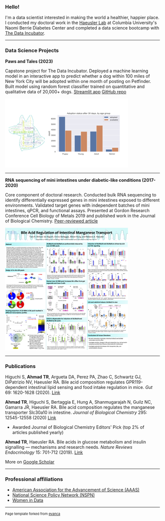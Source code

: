### Hello! 

I'm a data scientist interested in making the world a healthier, happier place. I conducted my doctoral work in the [Haeusler Lab](http://www.rhaeuslerlab.com/) at Columbia University's Naomi Berrie Diabetes Center and completed a data science bootcamp with [The Data Incubator](https://www.thedataincubator.com/). 

---

### Data Science Projects 

**Paws and Tales (2023)**

Capstone project for The Data Incubator. Deployed a machine learning model in an interactive app to predict whether a dog within 100 miles of New York City will be adopted within one month of posting on Petfinder. Built model using random forest classifier trained on quantitative and qualitative data of 20,000+ dogs. [Streamlit app](https://pawsandtales.streamlit.app/) [GitHub repo](https://github.com/chonkcheto/adoptabledogsofny)

<img src="images/pic3_pawsandtales.png" alt="sample_figures_pawsandtales" width="400"/> 

---
**RNA sequencing of mini intestines under diabetic-like conditions (2017-2020)**

Core component of doctoral research. Conducted bulk RNA sequencing to identify differentially expressed genes in mini intestines exposed to different environments. Validated target genes with independent batches of mini intestines, qPCR, and functional assays. Presented at Gordon Research Conference Cell Biology of Metals 2019 and published work in the Journal of Biological Chemistry. [Peer-reviewed article](https://www.jbc.org/article/S0021-9258(17)49493-2/fulltext)

<img src="images/tra_grc_metals_2019.png" alt="poster_gordonreseearchconference_cell_biology_metals_2019" width="400"/> 

---

### Publications 

Higuchi S, **Ahmad TR**, Argueta DA, Perez PA, Zhao C, Schwartz GJ, DiPatrizio NV, Haeusler RA. Bile acid composition regulates GPR119-dependent intestinal lipid sensing and food intake regulation in mice. _Gut_ 69: 1620-1628 (2020). [Link](https://gut.bmj.com/content/69/9/1620.long)

**Ahmad TR**, Higuchi S, Bertaggia E, Hung A, Shanmugarajah N, Guilz NC, Gamarra JR, Haeusler RA. Bile acid composition regulates the manganese transporter Slc30a10 in intestine. _Journal of Biological Chemistry_ 295: 12545-12558 (2020) [Link](https://www.jbc.org/article/S0021-9258(17)49493-2/fulltext)
- Awarded Journal of Biological Chemistry Editors' Pick (top 2% of articles published yearly)

**Ahmad TR**, Haeusler RA. Bile acids in glucose metabolism and insulin signalling — mechanisms and research needs. _Nature Reviews Endocrinology_ 15: 701-712 (2019). [Link](https://www.nature.com/articles/s41574-019-0266-7)

More on [Google Scholar](https://scholar.google.com/citations?hl=en&user=4reAnikAAAAJ&view_op=list_works&sortby=pubdate)

--- 

### Professional affiliations 

- [American Association for the Advancement of Science (AAAS)](https://www.aaas.org/)
- [National Science Policy Network (NSPN)](https://www.scipolnetwork.org/)
- [Women in Data](https://www.womenindata.org/)

---
<p style="font-size:11px">Page template forked from <a href="https://github.com/evanca/quick-portfolio">evanca</a></p>
<!-- Remove above link if you don't want to attibute -->
